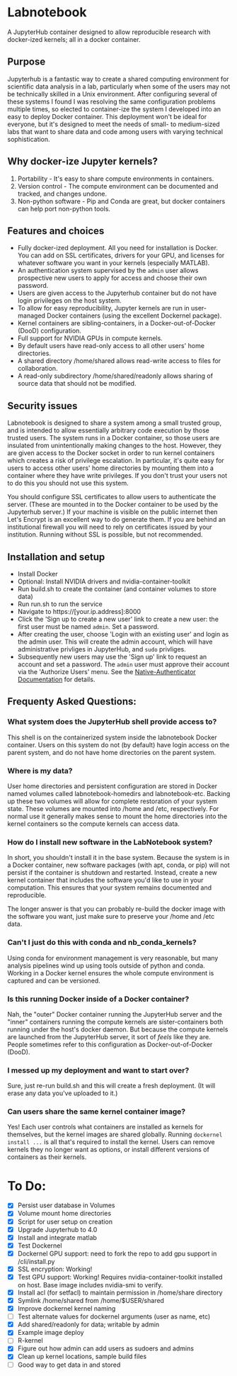 # Labnotebook
A JupyterHub container designed to allow reproducible research with docker-ized kernels; all in a docker container.

## Purpose

Jupyterhub is a fantastic way to create a shared computing environment for scientific data analysis in a lab, particularly when some of the users may not be technically skilled in a Unix environment. After configuring several of these systems I found I was resolving the same configuration problems multiple times, so elected to container-ize the system I developed into an easy to deploy Docker container. This deployment won't be ideal for everyone, but it's designed to meet the needs of small- to medium-sized labs that want to share data and code among users with varying technical sophistication. 

## Why docker-ize Jupyter kernels?

1. Portability - It's easy to share compute environments in containers.
2. Version control - The compute environment can be documented and tracked, and changes undone.
3. Non-python software - Pip and Conda are great, but docker containers can help port non-python tools.

## Features and choices

- Fully docker-ized deployment. All you need for installation is Docker. You can add on SSL certificates, drivers for your GPU, and licenses for whatever software you want in your kernels (especially MATLAB). 
- An authentication system supervised by the `admin` user allows prospective new users to apply for access and choose their own password.
- Users are given access to the Jupyterhub container but do not have login privileges on the host system.
- To allow for easy reproducibility, Jupyter kernels are run in user-managed Docker containers (using the excellent Dockernel package).
- Kernel containers are sibling-containers, in a Docker-out-of-Docker (DooD) configuration.
- Full support for NVIDIA GPUs in compute kernels.
- By default users have read-only access to all other users' home directories.
- A shared directory /home/shared allows read-write access to files for collaboration.
- A read-only subdirectory /home/shared/readonly allows sharing of source data that should not be modified.

## Security issues

Labnotebook is designed to share a system among a small trusted group, and is intended to allow essentially arbitrary code execution by those trusted users. The system runs in a Docker container, so those users are insulated from unintentionally making changes to the host. However, they are given access to the Docker socket in order to run kernel containers which creates a risk of privilege escalation. In particular, it's quite easy for users to access other users' home directories by mounting them into a container where they have write privileges. If you don't trust your users not to do this you should not use this system.

You should configure SSL certificates to allow users to authenticate the server. (These are mounted in to the Docker container to be used by the Jupyterhub server.) If your machine is visible on the public internet then Let's Encrypt is an excellent way to do generate them. If you are behind an institutional firewall you will need to rely on certificates issued by your institution. Running without SSL is possible, but not recommended.

## Installation and setup

- Install Docker
- Optional: Install NVIDIA drivers and nvidia-container-toolkit
- Run build.sh to create the container (and container volumes to store data)
- Run run.sh to run the service
- Navigate to https://[your.ip.address]:8000 
- Click the 'Sign up to create a new user' link to create a new user: the first user must be named `admin`. Set a password.
- After creating the user, choose 'Login with an existing user' and login as the admin user. This will create the admin account, which will have administrative privliges in JupyterHub, and `sudo` privliges.
- Subsequently new users may use the 'Sign up' link to request an account and set a password. The `admin` user must approve their account via the 'Authorize Users' menu. See the [Native-Authenticator Documentation](https://native-authenticator.readthedocs.io/en/stable/quickstart.html#default-workflow) for details.

## Frequenty Asked Questions:

### What system does the JupyterHub shell provide access to? 

This shell is on the containerized system inside the labnotebook Docker container. Users on this system do not (by default) have login access on the parent system, and do not have home directories on the parent system.

### Where is my data? 

User home directories and persistent configuration are stored in Docker named volumes called labnotebook-homedirs and labnotebook-etc. Backing up these two volumes will allow for complete restoration of your system state. These volumes are mounted into /home and /etc, respectively. For normal use it generally makes sense to mount the home directories into the kernel containers so the compute kernels can access data.

### How do I install new software in the LabNotebook system?

In short, you shouldn't install it in the base system. Because the system is in a Docker container, new software packages (with apt, conda, or pip) will not persist if the container is shutdown and restarted. Instead, create a new kernel container that includes the software you'd like to use in your computation. This ensures that your system remains documented and reproducible.

The longer answer is that you can probably re-build the docker image with the software you want, just make sure to preserve your /home and /etc data.

### Can't I just do this with conda and nb_conda_kernels?

Using conda for environment management is very reasonable, but many analysis pipelines wind up using tools outside of python and conda. Working in a Docker kernel ensures the whole compute environment is captured and can be versioned.

### Is this running Docker inside of a Docker container?

Nah, the "outer" Docker container running the JupyterHub server and the "inner" containers running the compute kernels are sister-containers both running under the host's docker daemon. But because the compute kernels are launched from the JupyterHub server, it sort of <i>feels</i> like they are. People sometimes refer to this configuration as Docker-out-of-Docker (DooD).

### I messed up my deployment and want to start over?

Sure, just re-run build.sh and this will create a fresh deployment. (It will erase any data you've uploaded to it.)

### Can users share the same kernel container image?

Yes! Each user controls what containers are installed as kernels for themselves, but the kernel images are shared globally. Running `dockernel install ...` is all that's required to install the kernel. Users can remove kernels they no longer want as options, or install different versions of containers as their kernels.


# To Do:

- [x] Persist user database in Volumes
- [x] Volume mount home directories
- [x] Script for user setup on creation
- [x] Upgrade Jupyterhub to 4.0
- [x] Install and integrate matlab
- [x] Test Dockernel
- [x] Dockernel GPU support: need to fork the repo to add gpu support in /cli/install.py
- [x] SSL encryption: Working!
- [x] Test GPU support: Working! Requires nvidia-container-toolkit installed on host. Base image includes nvidia-smi to verify.
- [x] Install acl (for setfacl) to maintain permission in /home/share directory
- [x] Symlink /home/shared from /home/$USER/shared
- [x] Improve dockernel kernel naming
- [ ] Test alternate values for dockernel arguments (user as name, etc)
- [x] Add shared/readonly for data; writable by admin
- [x] Example image deploy
- [ ] R-kernel
- [x] Figure out how admin can add users as sudoers and admins
- [x] Clean up kernel locations, sample build files
- [ ] Good way to get data in and stored
